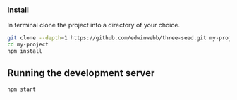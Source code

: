 ### Install
In terminal clone the project into a directory of your choice.

```bash
git clone --depth=1 https://github.com/edwinwebb/three-seed.git my-project
cd my-project
npm install
```

## Running the development server

```bash
npm start
```
